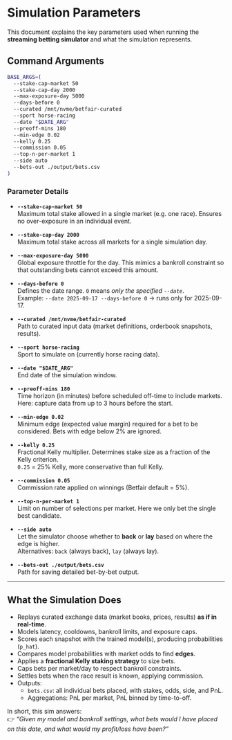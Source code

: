 # Simulation Parameters

This document explains the key parameters used when running the **streaming betting simulator** and what the simulation represents.

## Command Arguments

```bash
BASE_ARGS=(
  --stake-cap-market 50
  --stake-cap-day 2000
  --max-exposure-day 5000
  --days-before 0
  --curated /mnt/nvme/betfair-curated
  --sport horse-racing
  --date "$DATE_ARG"
  --preoff-mins 180
  --min-edge 0.02
  --kelly 0.25
  --commission 0.05
  --top-n-per-market 1
  --side auto
  --bets-out ./output/bets.csv
)
```

### Parameter Details

- **`--stake-cap-market 50`**  
  Maximum total stake allowed in a single market (e.g. one race). Ensures no over-exposure in an individual event.

- **`--stake-cap-day 2000`**  
  Maximum total stake across all markets for a single simulation day.

- **`--max-exposure-day 5000`**  
  Global exposure throttle for the day. This mimics a bankroll constraint so that outstanding bets cannot exceed this amount.

- **`--days-before 0`**  
  Defines the date range. `0` means *only the specified `--date`*.  
  Example: `--date 2025-09-17 --days-before 0` → runs only for 2025-09-17.

- **`--curated /mnt/nvme/betfair-curated`**  
  Path to curated input data (market definitions, orderbook snapshots, results).

- **`--sport horse-racing`**  
  Sport to simulate on (currently horse racing data).

- **`--date "$DATE_ARG"`**  
  End date of the simulation window.

- **`--preoff-mins 180`**  
  Time horizon (in minutes) before scheduled off-time to include markets.  
  Here: capture data from up to 3 hours before the start.

- **`--min-edge 0.02`**  
  Minimum edge (expected value margin) required for a bet to be considered. Bets with edge below 2% are ignored.

- **`--kelly 0.25`**  
  Fractional Kelly multiplier. Determines stake size as a fraction of the Kelly criterion.  
  `0.25` = 25% Kelly, more conservative than full Kelly.

- **`--commission 0.05`**  
  Commission rate applied on winnings (Betfair default = 5%).

- **`--top-n-per-market 1`**  
  Limit on number of selections per market. Here we only bet the single best candidate.

- **`--side auto`**  
  Let the simulator choose whether to **back** or **lay** based on where the edge is higher.  
  Alternatives: `back` (always back), `lay` (always lay).

- **`--bets-out ./output/bets.csv`**  
  Path for saving detailed bet-by-bet output.

---

## What the Simulation Does

- Replays curated exchange data (market books, prices, results) **as if in real-time**.  
- Models latency, cooldowns, bankroll limits, and exposure caps.  
- Scores each snapshot with the trained model(s), producing probabilities (`p_hat`).  
- Compares model probabilities with market odds to find **edges**.  
- Applies a **fractional Kelly staking strategy** to size bets.  
- Caps bets per market/day to respect bankroll constraints.  
- Settles bets when the race result is known, applying commission.  
- Outputs:
  - `bets.csv`: all individual bets placed, with stakes, odds, side, and PnL.
  - Aggregations: PnL per market, PnL binned by time-to-off.

In short, this sim answers:  
👉 *“Given my model and bankroll settings, what bets would I have placed on this date, and what would my profit/loss have been?”*
